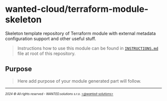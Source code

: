 # wanted-cloud/terraform-module-skeleton

Skeleton template repository of Terraform module with external metadata configuration support and other useful stuff.

> Instructions how to use this module can be found in [`INSTRUCTIONS.md`](./INSTRUCTIONS.md) file at root of this repository.

## Purpose

> Here add purpose of your module generated part will follow.

<!-- BEGIN_TF_DOCS -->
<!-- END_TF_DOCS -->

---
<sup><sub>_2024 &copy; All rights reserved - WANTED.solutions s.r.o. [<@wanted-solutions>](https://github.com/wanted-solutions)_</sub></sup>